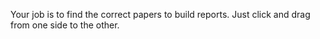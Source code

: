 Your job is to find the correct papers to build reports.
Just click and drag from one side to the other.